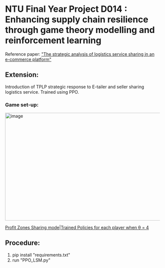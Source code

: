 # NTU Final Year Project D014 : Enhancing supply chain resilience through game theory modelling and reinforcement learning
Reference paper: ["The strategic analysis of logistics service sharing in an e-commerce platform"](https://www.sciencedirect.com/science/article/abs/pii/S0305048318313628)


## Extension:

Introduction of TPLP strategic response to E-tailer and seller sharing logistics service. Trained using PPO.

### Game set-up:
<img src="https://github.com/user-attachments/assets/b02d3db8-9587-40b9-9095-d77b1437fb82" alt="image" width="600" height="350">


[Profit Zones Sharing mode](Profitable%20zone.png)|[Trained Policies for each player when θ = 4](Trained_policies_theta4)

## Procedure:

1. pip install "requirements.txt"
2. run "PPO_LSM.py"
